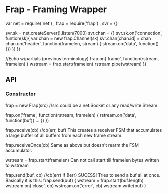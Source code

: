 Frap - Framing Wrapper
======================

  var net = require('net')
    , frap = require('frap')
    , svr = {}
  
  svr.sk = net.createServer().listen(7000)
  svr.chan = {}
  svr.sk.on('connection', funtion(sk){
    var chan = new frap.Channel(sk)
    svr.chan[chan.id] = chan
    chan.on('header', function(framelen, stream) {
      stream.on('data', function() {})
    })
  })
  
  //Echo w/partials (previous terminology)
  frap.on('frame', function(rstream, framelen) {
    wstream = frap.start(framelen)
    rstream.pipe(wstream)
  })
  
## API

### Constructor

  frap = new Frap(src) //src could be a net.Socket or any read/write Stream

  frap.on('frame', function(rstream, framelen) {
    rstream.on('data', function(buf){ ... })
  })
  
  frap.receive(cb) //cb(err, buf)
    This creates a receiver FSM that accumulates a large buffer of all
    buffers from each new frame stream.

  frap.receiveOnce(cb)
    Same as above but doesn't rearm the FSM accumulator.

  wstream = frap.start(framelen)
    Can not call start till framelen bytes written to wstream

  frap.send(buf, cb) //cb(err) if (!err) SUCESS!
    Tries to send a buf all at once. Basically it is this:
      frap.send(buf) {
        wstream = frap.start(buf.length)
        wstream.on('close', cb)
        wstream.on('error', cb)
        wstream.write(buf)
      }
